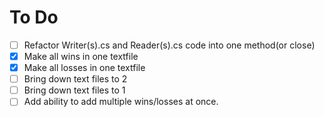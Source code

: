 # To Do
- [ ] Refactor Writer(s).cs and Reader(s).cs code into one method(or close)
- [x] Make all wins in one textfile
- [x] Make all losses in one textfile
- [ ] Bring down text files to 2
- [ ] Bring down text files to 1
- [ ] Add ability to add multiple wins/losses at once.